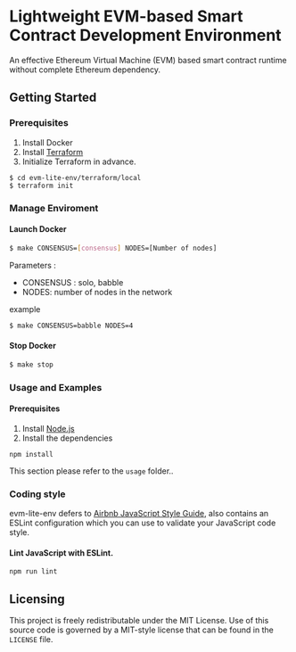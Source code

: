 # Lightweight EVM-based Smart Contract Development Environment

An effective Ethereum Virtual Machine (EVM) based smart contract runtime without complete Ethereum dependency.

## Getting Started

### Prerequisites

1. Install Docker
2. Install [Terraform](https://www.terraform.io/)
3. Initialize Terraform in advance.
```shell
$ cd evm-lite-env/terraform/local
$ terraform init
```
### Manage Enviroment

#### Launch Docker
```bash
$ make CONSENSUS=[consensus] NODES=[Number of nodes]
```
Parameters :
-   CONSENSUS : solo, babble
-   NODES: number of nodes in the network

example
```bash
$ make CONSENSUS=babble NODES=4
```

#### Stop Docker
```bash
$ make stop
```

### Usage and Examples

#### Prerequisites

1. Install [Node.js](https://nodejs.org/en/)
2. Install the dependencies
```
npm install
```

This section please refer to the `usage` folder..

### Coding style 
evm-lite-env defers to [Airbnb JavaScript Style Guide](https://github.com/airbnb/javascript),
also contains an ESLint configuration which you can use to validate your JavaScript code style.

#### Lint JavaScript with ESLint.
```
npm run lint
```

## Licensing
This project is freely redistributable under the MIT License. Use of this source
code is governed by a MIT-style license that can be found in the `LICENSE` file.
